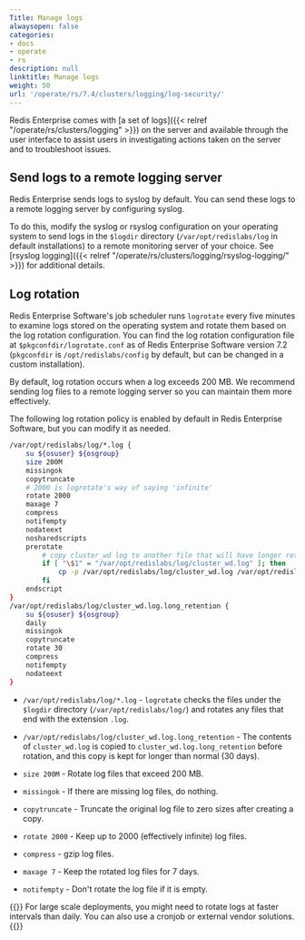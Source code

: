 ```yaml
---
Title: Manage logs
alwaysopen: false
categories:
- docs
- operate
- rs
description: null
linktitle: Manage logs
weight: 50
url: '/operate/rs/7.4/clusters/logging/log-security/'
---
```

Redis Enterprise comes with [a set of logs]({{< relref "/operate/rs/clusters/logging" >}}) on the server and available through the user interface to assist users in investigating actions taken on the server and to troubleshoot issues.

## Send logs to a remote logging server

Redis Enterprise sends logs to syslog by default. You can send these logs to a remote logging server by configuring syslog.

To do this, modify the syslog or rsyslog configuration on your operating system to send logs in the `$logdir` directory (`/var/opt/redislabs/log` in default installations) to a remote monitoring server of your choice. See [rsyslog logging]({{< relref "/operate/rs/clusters/logging/rsyslog-logging/" >}}) for additional details.

## Log rotation

Redis Enterprise Software's job scheduler runs `logrotate` every five minutes to examine logs stored on the operating system and rotate them based on the log rotation configuration. You can find the log rotation configuration file at `$pkgconfdir/logrotate.conf` as of Redis Enterprise Software version 7.2 (`pkgconfdir` is `/opt/redislabs/config` by default, but can be changed in a custom installation).

By default, log rotation occurs when a log exceeds 200 MB. We recommend sending log files to a remote logging server so you can maintain them more effectively.

The following log rotation policy is enabled by default in Redis Enterprise Software, but you can modify it as needed.

```sh
/var/opt/redislabs/log/*.log {
    su ${osuser} ${osgroup}
    size 200M
    missingok
    copytruncate
    # 2000 is logrotate's way of saying 'infinite'
    rotate 2000
    maxage 7
    compress
    notifempty
    nodateext
    nosharedscripts
    prerotate
        # copy cluster_wd log to another file that will have longer retention
        if [ "\$1" = "/var/opt/redislabs/log/cluster_wd.log" ]; then
        	cp -p /var/opt/redislabs/log/cluster_wd.log /var/opt/redislabs/log/cluster_wd.log.long_retention
        fi
    endscript
}
/var/opt/redislabs/log/cluster_wd.log.long_retention {
    su ${osuser} ${osgroup}
    daily
    missingok
    copytruncate
    rotate 30
    compress
    notifempty
    nodateext
}
```

- `/var/opt/redislabs/log/*.log` - `logrotate` checks the files under the `$logdir` directory (`/var/opt/redislabs/log/`) and rotates any files that end with the extension `.log`.

- `/var/opt/redislabs/log/cluster_wd.log.long_retention` - The contents of `cluster_wd.log` is copied to `cluster_wd.log.long_retention` before rotation, and this copy is kept for longer than normal (30 days).

- `size 200M` - Rotate log files that exceed 200 MB.

- `missingok` - If there are missing log files, do nothing.

- `copytruncate` - Truncate the original log file to zero sizes after creating a copy.

- `rotate 2000` - Keep up to 2000 (effectively infinite) log files.

- `compress` - gzip log files.

- `maxage 7` - Keep the rotated log files for 7 days.

- `notifempty` - Don't rotate the log file if it is empty.

{{<note>}}
For large scale deployments, you might need to rotate logs at faster intervals than daily. You can also use a cronjob or external vendor solutions.
{{</note>}}
